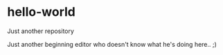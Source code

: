 # hello-world
Just another repository

Just another beginning editor who doesn't know what he's doing here.. ;) 

